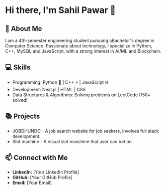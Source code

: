 # Hi there, I'm Sahil Pawar 👋  

## 🚀 About Me  

I am a 4th-semester engineering student pursuing aBachelor's degree in Computer Science. Passionate about technology, I specialize in Python, C++, MySQL and JavaScript, with a strong interest in AI/ML and Blockchain.

## 💻 Skills  

- Programming: Python 🐍 | C++ ⚡ | JavaScript 🌐  
- Development: Next.js | HTML | CSS  
- Data Structures & Algorithms: Solving problems on LeetCode (150+ solved)    

## 📚 Projects  

- JOBDHUNDO - A job search website for job seekers, involves full stack development.
- Slot machine - A visual slot maschine that user can bet on

## 📫 Connect with Me  

- **LinkedIn:** [Your LinkedIn Profile]  
- **GitHub:** [Your GitHub Profile]  
- **Email:** [Your Email]  
